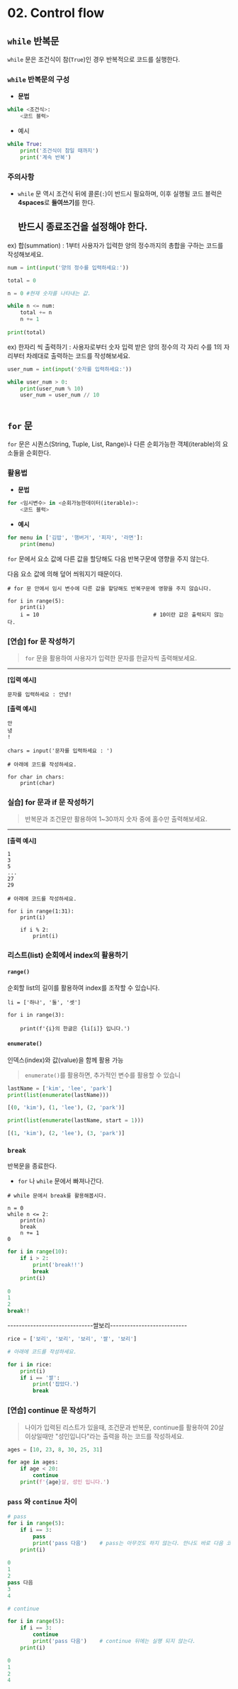# 02. Control flow

## `while` 반복문

`while` 문은 조건식이 참(`True`)인 경우 반복적으로 코드를 실행한다.

### `while` 반복문의 구성

- **문법**

```python
while <조건식>:
    <코드 블럭>
```

- 예시

```python
while True:
    print('조건식이 참일 때까지')
    print('계속 반복')
```

### 주의사항

- `while` 문 역시 조건식 뒤에 콜론(`:`)이 반드시 필요하며, 이후 실행될 코드 블럭은 **4spaces**로 **들여쓰기**를 한다.

  

  ## **반드시 종료조건을 설정해야 한다.**



ex) 합(summation) : 1부터 사용자가 입력한 양의 정수까지의 총합을 구하는 코드를 작성해보세요.

```python
num = int(input('양의 정수를 입력하세요:'))

total = 0

n = 0 #현재 숫자를 나타내는 값.

while n <= num:
    total += n
    n += 1
    
print(total)
```



ex) 한자리 씩 출력하기 : 사용자로부터 숫자 입력 받은 양의 정수의 각 자리 수를 1의 자리부터 차례대로 출력하는 코드를 작성해보세요.



```python
user_num = int(input('숫자를 입력하세요:'))

while user_num > 0:
    print(user_num % 10)
    user_num = user_num // 10
    
```





## `for` 문

`for` 문은 시퀀스(String, Tuple, List, Range)나 다른 순회가능한 객체(iterable)의 요소들을 순회한다.



### 활용법

- **문법**

```python
for <임시변수> in <순회가능한데이터(iterable)>:
    <코드 블럭>
```

- **예시**

```python
for menu in ['김밥', '햄버거', '피자', '라면']:
    print(menu)
```



`for` 문에서 요소 값에 다른 값을 할당해도 다음 반복구문에 영향을 주지 않는다.

다음 요소 값에 의해 덮어 씌워지기 때문이다.

```
# for 문 안에서 임시 변수에 다른 값을 할당해도 반복구문에 영향을 주지 않습니다.
```

```
for i in range(5):
    print(i)
    i = 10                                    # 10이란 값은 출력되지 않는다.
```



### [연습] for 문 작성하기

> `for` 문을 활용하여 사용자가 입력한 문자를 한글자씩 출력해보세요.

------

**[입력 예시]**

```
문자를 입력하세요 : 안녕!
```

**[출력 예시]**

```
안
녕
!
```

```
chars = input('문자를 입력하세요 : ')

# 아래에 코드를 작성하세요.
```

```
for char in chars:
    print(char)
```



### 실습] for 문과 if 문 작성하기

> 반복문과 조건문만 활용하여 1~30까지 숫자 중에 홀수만 출력해보세요.

------

**[출력 예시]**

```
1
3
5
...
27
29
```

```
# 아래에 코드를 작성하세요.
```

```
for i in range(1:31):
    print(i)
    
    if i % 2:
        print(i)
```



### 리스트(list) 순회에서 index의 활용하기

#### `range()`

순회할 list의 길이를 활용하여 index를 조작할 수 있습니다.



```
li = ['하나', '둘', '셋']

for i in range(3):
    
    print(f'{i}의 한글은 {li[i]} 입니다.')
```



#### `enumerate()`

인덱스(index)와 값(value)을 함께 활용 가능

> `enumerate()`를 활용하면, 추가적인 변수를 활용할 수 있습니

```py
lastName = ['kim', 'lee', 'park']
print(list(enumerate(lastName)))

[(0, 'kim'), (1, 'lee'), (2, 'park')]
```

```python
print(list(enumerate(lastName, start = 1)))

[(1, 'kim'), (2, 'lee'), (3, 'park')]
```





### `break`

반복문을 종료한다.

- `for` 나 `while` 문에서 빠져나간다.



```
# while 문에서 break를 활용해봅시다.
```

```
n = 0
while n <= 2:
    print(n)
    break
    n += 1
0
```



```python
for i in range(10):
    if i > 2:
        print('break!!')
        break
    print(i)
    
0
1
2
break!!
```

------------------------------쌀보리---------------------------

```python
rice = ['보리', '보리', '보리', '쌀', '보리']

# 아래에 코드를 작성하세요.
```



```python
for i in rice:
    print(i)
    if i == '쌀':
        print('잡았다.')
        break
```





### [연습] continue 문 작성하기

> 나이가 입력된 리스트가 있을때, 조건문과 반복문, continue를 활용하여 20살 이상일때만 "성인입니다"라는 출력을 하는 코드를 작성하세요.

```python
ages = [10, 23, 8, 30, 25, 31]

for age in ages:
    if age < 20:
        continue
    print(f'{age}살, 성인 입니다.')
```



### **`pass` 와 `continue` 차이**

```python
# pass
for i in range(5):
    if i == 3:
        pass
        print('pass 다음')    # pass는 아무것도 하지 않는다. 만나도 바로 다음 코드 실행시킬 수 있다.
    print(i)
    
0
1
2
pass 다음
3
4
```

```python
# continue

for i in range(5):
    if i == 3:
        continue
        print('pass 다음')    # continue 뒤에는 실행 되지 않는다.
    print(i)

0
1
2
4
```

